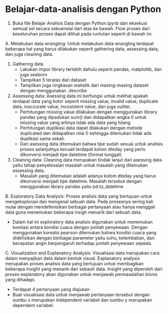 # Belajar-data-analisis dengan Python

1. Buka file Belajar Analisis Data dengan Python.ipynb dan eksekusi semual sel secara sekuensial dari atas ke bawah. Flow proses dari keseluruhan proses dapat dilihat pada runtutan seperti di bawah ini.


A. Melakukan data wrangling.
Untuk melakukan data wrangling terdapat beberapa hal yang harus dilakukan seperti gathering data, assessing data, dan juga cleaning data.
1. Gathering data
   * Lakukan impor library terlebih dahulu seperti pandas, matplotlib, dan juga seaborn
   * Tampilkan 5 teratas dari dataset
   * Tampilkan juga ringkasan statistik dari masing-masing dataset dengan menggunakan       .describe
2. Assessing data: Asessing data ini berfungsi untuk melihat apakah terdapat data yang kotor seperti missing value, invalid value, duplicate data, inaccurate value, incosistent value, dan juga outlier, 
   * Perhitungan missing value dilakukan dengan menggunakan library pandas yang            dipadukan sum() dan didapatkan angka 0 untuk missing value yang artinya tidak         ada data yang hilang
   * Perhitungan duplikasi data dapat dilakukan dengan metode duplicated dan               didapatkan nilai 0 sehingga ditemukan tidak ada duplikasi sama sekali.
   * Dari asessing data ditemukan bahwa tipe sudah sesuai untuk analisis proses            selanjutnya kecuali terdapat kolom dteday yang perlu dikonversi menjadi tipe          datetime (format tunggal)
3. Cleaning data: Cleaning data merupakan tindak lanjut dari asessing data yaitu tahap penyelesaian masalah untuk masalah yang ditemukan assessing data.
   * Masalah yang ditemukan adalah adanya kolom dteday yang harus dikonversi menjadi       tipe datetime. Masalah tersebut dengan menggunakan library pandas yaitu               pd.to_datetime


B. Exploratory Data Analysis: Proses analisis data yang bertujuan untuk mengeksplorasi dan mengenal sebuah data. Pada prosesnya sering kali mulai dengan mendefenisikan berbagai pertanyaan atau hanya menggali data guna menemukan beberapa insigh menarik dari sebuah data.
   * Dalam hal ini exploratory data analisis digunakan untuk menemukan korelasi antara     kondisi cuaca dengan jumlah penyewaan. Dengan menggunakan korealis pearson            ditemukan bahwa kondisi cuaca yang didefisikan dengan berbagai parameter yaitu        suhu, kelembaban, dan kecepatan angin berpengaruh terhadap jumlah penyewaan           sepeda.


C. Visualization and Explanatory Analysis: Visualisasi data merupakan cara dalam menyajikan data dalam bentuk visual. Explanatory analysis merupakan proses analisis data yang bertujuan untuk membagikan beberapa insight yang menarik dari sebauh data. Insight yang diperoleh dari proses explanatory akan digunakan untuk menjawab permasalahan bisnis yang dihadapi.
   * Terdapat 4 pertanyaan yang diajukan
   * Buat visualisasi data untuk menjawab pertanyaan tersebut dengan sumbu x merupakan     independent variabel dan sumbu y merupakan dependent variabel. 
 
